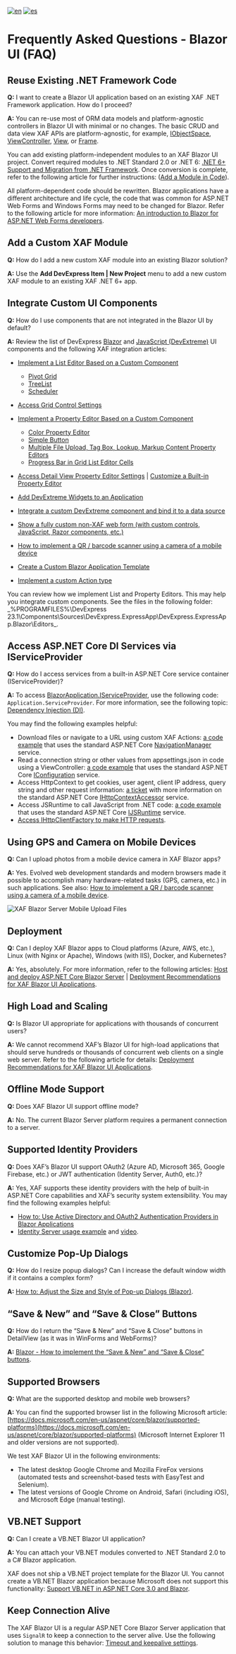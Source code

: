 [![en](https://img.shields.io/badge/lang-en-red.svg)](https://github.com/lianhdez95/Frequently-Asked-Questions---Blazor-UI-FAQ-/tree/main#readme)
[![es](https://img.shields.io/badge/lang-es-yellow.svg)](https://github.com/lianhdez95/Frequently-Asked-Questions---Blazor-UI-FAQ-/blob/main/README.es.md)

# Frequently Asked Questions - Blazor UI (FAQ)


## Reuse Existing .NET Framework Code

**Q:**  I want to create a Blazor UI application based on an existing XAF .NET Framework application. How do I proceed?

**A:**  You can re-use most of ORM data models and platform-agnostic controllers in Blazor UI with minimal or no changes. The basic CRUD and data view XAF APIs are platform-agnostic, for example,  [IObjectSpace](https://docs.devexpress.com/eXpressAppFramework/DevExpress.ExpressApp.IObjectSpace),  [ViewController](https://docs.devexpress.com/eXpressAppFramework/DevExpress.ExpressApp.ViewController),  [View](https://docs.devexpress.com/eXpressAppFramework/DevExpress.ExpressApp.View), or  [Frame](https://docs.devexpress.com/eXpressAppFramework/DevExpress.ExpressApp.Frame).

You can add existing platform-independent modules to an XAF Blazor UI project. Convert required modules to .NET Standard 2.0 or .NET 6:  [.NET 6+ Support and Migration from .NET Framework](https://docs.devexpress.com/eXpressAppFramework/401253/overview/net-5-support-and-migration). Once conversion is complete, refer to the following article for further instructions: ([Add a Module in Code](https://docs.devexpress.com/eXpressAppFramework/118047/application-shell-and-base-infrastructure/application-solution-components/ways-to-register-a-module#code)).

All platform-dependent code should be rewritten. Blazor applications have a different architecture and life cycle, the code that was common for ASP.NET Web Forms and Windows Forms may need to be changed for Blazor. Refer to the following article for more information:  [An introduction to Blazor for ASP.NET Web Forms developers](https://docs.microsoft.com/en-us/dotnet/architecture/blazor-for-web-forms-developers/introduction).

## Add a Custom XAF Module

**Q:**  How do I add a new custom XAF module into an existing Blazor solution?

**A:**  Use the  **Add DevExpress Item | New Project**  menu to add a new custom XAF module to an existing XAF .NET 6+ app.

## Integrate Custom UI Components

**Q:**  How do I use components that are not integrated in the Blazor UI by default?

**A:**  Review the list of DevExpress  [Blazor](https://demos.devexpress.com/blazor/)  and  [JavaScript (DevExtreme)](https://js.devexpress.com/Demos/)  UI components and the following XAF integration articles:

-   [Implement a List Editor Based on a Custom Component](https://docs.devexpress.com/eXpressAppFramework/403258/ui-construction/list-editors/how-to-use-a-custom-component-to-implement-list-editor-blazor)
    -   [Pivot Grid](https://supportcenter.devexpress.com/ticket/details/t994515/blazor-how-to-integrate-the-pivot-grid-into-an-xaf-app)
    -   [TreeList](https://supportcenter.devexpress.com/ticket/details/t1023129/xaf-blazor-how-to-implement-a-treelist-editor-to-display-hierarchical-data)
    -   [Scheduler](https://github.com/jjcolumb/ListEditorScheduler)
-   [Access Grid Control Settings](https://docs.devexpress.com/eXpressAppFramework/402154/ui-construction/list-editors/how-to-access-list-editor-control)
-   [Implement a Property Editor Based on a Custom Component](https://docs.devexpress.com/eXpressAppFramework/402189/ui-construction/view-items-and-property-editors/property-editors/implement-a-property-editor-based-on-custom-components-blazor)
    -   [Color Property Editor](https://supportcenter.devexpress.com/ticket/details/t957324/blazor-how-to-display-and-edit-color-properties-in-the-ui)
    -   [Simple Button](https://docs.devexpress.com/eXpressAppFramework/113653/ui-construction/view-items-and-property-editors/add-a-button-to-a-detail-view-using-custom-view-item)
    -   [Multiple File Upload, Tag Box, Lookup, Markup Content Property Editors](https://github.com/eXpandFramework/Reactive.XAF/tree/master/src/Modules/Blazor)
    -   [Progress Bar in Grid List Editor Cells](https://supportcenter.devexpress.com/ticket/details/t1003220/blazor-how-to-implement-a-progress-bar-in-grid-list-editor-cells)
-   [Access Detail View Property Editor Settings](https://docs.devexpress.com/eXpressAppFramework/402153/getting-started/in-depth-tutorial-blazor/customize-data-display-and-view-layout/access-editor-settings)  |  [Customize a Built-in Property Editor](https://docs.devexpress.com/eXpressAppFramework/402188/ui-construction/view-items-and-property-editors/property-editors/customize-a-built-in-property-editor-blazor)
-   [Add DevExtreme Widgets to an Application](https://docs.devexpress.com/Blazor/403578/common-concepts/add-devextreme-widgets-to-application)
-   [Integrate a custom DevExtreme component and bind it to a data source](https://supportcenter.devexpress.com/ticket/details/t943982/blazor-how-to-integrate-a-custom-devextreme-component-and-bind-it-to-a-data-source)
    
-   [Show a fully custom non-XAF web form (with custom controls, JavaScript, Razor components, etc.)](https://supportcenter.devexpress.com/ticket/details/t939883/blazor-how-to-show-a-fully-custom-non-xaf-web-page-with-custom-controls-javascript-razor)
    
-   [How to implement a QR / barcode scanner using a camera of a mobile device](https://supportcenter.devexpress.com/ticket/details/t867142/xaf-blazor-how-to-implement-a-qr-barcode-scanner-using-a-camera-of-a-mobile-device)
-   [Create a Custom Blazor Application Template](https://docs.devexpress.com/eXpressAppFramework/403452/ui-construction/templates/in-blazor/custom-blazor-application-template)
-   [Implement a custom Action type](https://supportcenter.devexpress.com/ticket/details/t1101292/xaf-blazor-implement-a-custom-action-type)

You can review how we implement List and Property Editors. This may help you integrate custom components. See the files in the following folder:  _%PROGRAMFILES%\DevExpress  23.1\Components\Sources\DevExpress.ExpressApp\DevExpress.ExpressApp.Blazor\Editors\_.

## Access ASP.NET Core DI Services via IServiceProvider

**Q:**  How do I access services from a built-in ASP.NET Core service container (IServiceProvider)?

**A:**  To access  [BlazorApplication.IServiceProvider](https://docs.devexpress.com/eXpressAppFramework/DevExpress.ExpressApp.AspNetCore.AspNetCoreApplication.ServiceProvider), use the following code:  `Application.ServiceProvider`. For more information, see the following topic:  [Dependency Injection (DI)](https://docs.devexpress.com/eXpressAppFramework/404364/application-shell-and-base-infrastructure/dependency-injection-in-xaf-applications).

You may find the following examples helpful:

-   Download files or navigate to a URL using custom XAF Actions:  [a code example](https://supportcenter.devexpress.com/ticket/details/t944452/blazor-how-to-provide-a-file-download-or-open-an-external-hyper-link-using-an-xaf-action)  that uses the standard ASP.NET Core  [NavigationManager](https://docs.microsoft.com/en-us/aspnet/core/blazor/fundamentals/routing#uri-and-navigation-state-helpers)  service.
-   Read a connection string or other values from appsettings.json in code using a ViewController:  [a code example](https://supportcenter.devexpress.com/ticket/details/t957990/blazor-how-to-read-connection-string-and-other-values-from-the-configuration-file)  that uses the standard ASP.NET Core  [IConfiguration](https://docs.microsoft.com/en-us/aspnet/core/fundamentals/configuration)  service.
-   Access HttpContext to get cookies, user agent, client IP address, query string and other request information:  [a ticket](https://supportcenter.devexpress.com/ticket/details/t975297/blazor-obtain-request-information-from-httpcontext-query-string-parameter-for-auto-login)  with more information on the standard ASP.NET Core  [IHttpContextAccessor](https://docs.microsoft.com/en-us/dotnet/api/microsoft.aspnetcore.http.ihttpcontextaccessor)  service.
-   Access JSRuntime to call JavaScript from .NET code:  [a code example](https://docs.devexpress.com/eXpressAppFramework/403531/analytics/dashboards/open-a-detail-view-when-the-grid-row-is-clicked-in-the-dashboard-blazor#create-a-server-side-controller)  that uses the standard ASP.NET Core  [IJSRuntime](https://docs.microsoft.com/en-us/aspnet/core/blazor/call-javascript-from-dotnet)  service.
-   [Access IHttpClientFactory to make HTTP requests](https://docs.microsoft.com/en-us/aspnet/core/fundamentals/http-requests).

## Using GPS and Camera on Mobile Devices

**Q:**  Can I upload photos from a mobile device camera in XAF Blazor apps?

**A:**  Yes. Evolved web development standards and modern browsers made it possible to accomplish many hardware-related tasks (GPS, camera, etc.) in such applications. See also:  [How to implement a QR / barcode scanner using a camera of a mobile device](https://supportcenter.devexpress.com/ticket/details/t867142/xaf-blazor-how-to-implement-a-qr-barcode-scanner-using-a-camera-of-a-mobile-device).

![XAF Blazor Server Mobile Upload Files](https://docs.devexpress.com/eXpressAppFramework/images/XAF_Blazor_Server_Mobile_Upload_Files.png)

## Deployment

**Q:**  Can I deploy XAF Blazor apps to Cloud platforms (Azure, AWS, etc.), Linux (with Nginx or Apache), Windows (with IIS), Docker, and Kubernetes?

**A:**  Yes, absolutely. For more information, refer to the following articles:  [Host and deploy ASP.NET Core Blazor Server](https://docs.microsoft.com/en-us/aspnet/core/blazor/host-and-deploy/server)  |  [Deployment Recommendations for XAF Blazor UI Applications](https://docs.devexpress.com/eXpressAppFramework/403362/deployment/deployment-recommendations-blazor).

## High Load and Scaling

**Q:**  Is Blazor UI appropriate for applications with thousands of concurrent users?

**A:**  We cannot recommend XAF’s Blazor UI for high-load applications that should serve hundreds or thousands of concurrent web clients on a single web server. Refer to the following article for details:  [Deployment Recommendations for XAF Blazor UI Applications](https://docs.devexpress.com/eXpressAppFramework/403362/deployment/deployment-recommendations-blazor).

## Offline Mode Support

**Q:**  Does XAF Blazor UI support offline mode?

**A:**  No. The current Blazor Server platform requires a permanent connection to a server.

## Supported Identity Providers

**Q:**  Does XAF’s Blazor UI support OAuth2 (Azure AD, Microsoft 365, Google Firebase, etc.) or JWT authentication (Identity Server, Auth0, etc.)?

**A:**  Yes, XAF supports these identity providers with the help of built-in ASP.NET Core capabilities and XAF’s security system extensibility. You may find the following examples helpful:

-   [How to: Use Active Directory and OAuth2 Authentication Providers in Blazor Applications](https://docs.devexpress.com/eXpressAppFramework/402197/data-security-and-safety/security-system/authentication/oauth-and-custom-authentication/active-directory-and-oauth2-authentication-providers-in-blazor-applications)
-   [Identity Server usage example](https://github.com/biohazard999/IDSDemoXaf)  and  [video](https://www.youtube.com/watch?v=9Nlq2HCfMFU).

## Customize Pop-Up Dialogs

**Q:**  How do I resize popup dialogs? Can I increase the default window width if it contains a complex form?

**A:**  [How to: Adjust the Size and Style of Pop-up Dialogs (Blazor)](https://docs.devexpress.com/eXpressAppFramework/404014/ui-construction/templates/in-blazor/change-popup-window-dimensions).

## “Save & New” and “Save & Close” Buttons

**Q:**  How do I return the “Save & New” and “Save & Close” buttons in DetailView (as it was in WinForms and WebForms)?

**A:**  [Blazor - How to implement the “Save & New” and “Save & Close” buttons](https://supportcenter.devexpress.com/ticket/details/t951115/xaf-blazor-how-to-implement-the-save-new-and-save-close-buttons-in-detailview-as-it-was).

## Supported Browsers

**Q:**  What are the supported desktop and mobile web browsers?

**A:**  You can find the supported browser list in the following Microsoft article:  [https://docs.microsoft.com/en-us/aspnet/core/blazor/supported-platforms](https://docs.microsoft.com/en-us/aspnet/core/blazor/supported-platforms)  (Microsoft Internet Explorer 11 and older versions are not supported).

We test XAF Blazor UI in the following environments:

-   The latest desktop Google Chrome and Mozilla FireFox versions (automated tests and screenshot-based tests with EasyTest and Selenium).
-   The latest versions of Google Chrome on Android, Safari (including iOS), and Microsoft Edge (manual testing).

## VB.NET Support

**Q:**  Can I create a VB.NET Blazor UI application?

**A:**  You can attach your VB.NET modules converted to .NET Standard 2.0 to a C# Blazor application.

XAF does not ship a VB.NET project template for the Blazor UI. You cannot create a VB.NET Blazor application because Microsoft does not support this functionality:  [Support VB.NET in ASP.NET Core 3.0 and Blazor](https://developercommunity.visualstudio.com/idea/468570/support-vbnet-in-aspnet-core-30-and-blazor.html).

## Keep Connection Alive

The XAF Blazor UI is a regular ASP.NET Core Blazor Server application that uses  `SignalR`  to keep a connection to the server alive. Use the following solution to manage this behavior:  [Timeout and keepalive settings](https://learn.microsoft.com/en-us/aspnet/signalr/overview/guide-to-the-api/handling-connection-lifetime-events#timeoutkeepalive).

